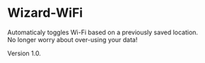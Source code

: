 Wizard-WiFi
===========

Automaticaly toggles Wi-Fi based on a previously saved location. <br>
No longer worry about over-using your data!

Version 1.0.
